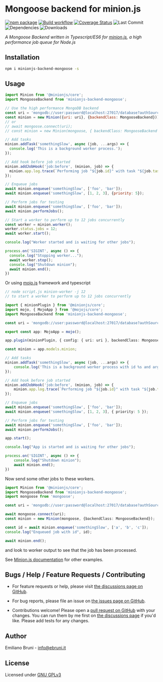 # Mongoose backend for minion.js

[![npm package](https://img.shields.io/npm/v/minionjs-backend-mongoose.svg)](http://npmjs.org/package/minionjs-backend-mongoose)
[![Build workflow](https://github.com/EmilianoBruni/minionjs-backend-mongoose/actions/workflows/build.yml/badge.svg)](https://github.com/EmilianoBruni/minionjs-backend-mongoose/actions/workflows/build.yml)
[![Coverage Status](https://coveralls.io/repos/github/EmilianoBruni/minionjs-backend-mongoose/badge.svg)](https://coveralls.io/github/EmilianoBruni/minionjs-backend-mongoose)
![Last Commit](https://img.shields.io/github/last-commit/EmilianoBruni/minionjs-backend-mongoose)
![Dependencies](https://img.shields.io/librariesio/github/EmilianoBruni/minionjs-backend-mongoose)
![Downloads](https://img.shields.io/npm/dt/minionjs-backend-mongoose)

_A Mongoose Backend written in Typescript/ES6 for [minion.js](https://github.com/mojolicious/minion.js), a high performance job queue for Node.js_


## Installation

```bash
npm i minionjs-backend-mongoose -s
```

## Usage

```js
import Minion from '@minionjs/core';
import MongooseBackend from 'minionjs-backend-mongoose';

// Use the high performance MongoDB backend
const uri = 'mongodb://user:password@localhost:27017/database?authSource=admin'
const minion = new Minion({uri: uri}, {backendClass: MongooseBackend}));
// or
// await mongoose.connect(uri);
// const minion = new Minion(mongoose, { backendClass: MongooseBackend });

// Add tasks
minion.addTask('somethingSlow', async (job, ...args) => {
  console.log('This is a background worker process.');
});

// Add hook before job started
minion.addJobHook('job:before', (minion, job) => {
  minion.app.log.trace(`Performing job "${job.id}" with task "${job.task}"`);
});

// Enqueue jobs
await minion.enqueue('somethingSlow', ['foo', 'bar']);
await minion.enqueue('somethingSlow', [1, 2, 3], {priority: 5});

// Perform jobs for testing
await minion.enqueue('somethingSlow', ['foo', 'bar']);
await minion.performJobs();

// Start a worker to perform up to 12 jobs concurrently
const worker = minion.worker();
worker.status.jobs = 12;
await worker.start();

console.log("Worker started and is waiting for other jobs");

process.on('SIGINT', async () => {
  console.log("Stopping worker...");
  await worker.stop();
  console.log("Shutdown minion");
  await minion.end();
})
```

Or using [mojo.js](https://github.com/mojolicious/mojo.js) framework and typescript

```typescript
// node script.js minion-worker -j 12
// to start a worker to perform up to 12 jobs concurrently

import { minionPlugin } from '@minionjs/core';
import mojo, { MojoApp } from '@mojojs/core';
import MongooseBackend from 'minionjs-backend-mongoose';

const uri = 'mongodb://user:password@localhost:27017/database?authSource=admin'

export const app: MojoApp = mojo();

app.plugin(minionPlugin, { config: { uri: uri }, backendClass: MongooseBackend });

const minion = app.models.minion;

// Add tasks
minion.addTask('somethingSlow', async (job, ...args) => {
    console.log('This is a background worker process with id %s and args %s', job.id, args);
});

// Add hook before job started
minion.addJobHook('job:before', (minion, job) => {
    minion.app.log.trace(`Performing job "${job.id}" with task "${job.task}"`);
});

// Enqueue jobs
await minion.enqueue('somethingSlow', ['foo', 'bar']);
await minion.enqueue('somethingSlow', [1, 2, 3], { priority: 5 });

// Perform jobs for testing
await minion.enqueue('somethingSlow', ['foo', 'bar']);
await minion.performJobs();

app.start();

console.log("App is started and is waiting for other jobs");

process.on('SIGINT', async () => {
    console.log("Shutdown minion");
    await minion.end();
})
```

Now send some other jobs to these workers.

```typescript
import Minion from '@minionjs/core';
import MongooseBackend from 'minionjs-backend-mongoose';
import mongoose from 'mongoose';

const uri = 'mongodb://user:password@localhost:27017/database?authSource=admin'

await mongoose.connect(uri);
const minion = new Minion(mongoose, {backendClass: MongooseBackend});

const id = await minion.enqueue('somethingSlow', ['a', 'b', 'c']);
console.log("Enqueued job with id", id);

await minion.end();
```

and look to worker output to see that the job has been processed.

See [Minion.js documentation](https://github.com/mojolicious/minion.js) for other examples.

## Bugs / Help / Feature Requests / Contributing

* For feature requests or help, please visit [the discussions page on GitHub](https://github.com/EmilianoBruni/minionjs-backend-mongoose/discussions).

* For bug reports, please file an issue on [the issues page on GitHub](https://github.com/EmilianoBruni/minionjs-backend-mongoose/issues).

* Contributions welcome! Please open a [pull request on GitHub](https://github.com/EmilianoBruni/minionjs-backend-mongoose/pulls) with your changes. You can run them by me first on [the discussions page](https://github.com/EmilianoBruni/minionjs-backend-mongoose/discussions) if you'd like. Please add tests for any changes.

## Author

Emiliano Bruni - <info@ebruni.it>

## License

Licensed under [GNU GPLv3](./LICENSE)